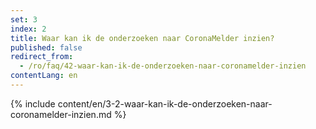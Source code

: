 ```yaml
---
set: 3
index: 2
title: Waar kan ik de onderzoeken naar CoronaMelder inzien?
published: false
redirect_from: 
  - /ro/faq/42-waar-kan-ik-de-onderzoeken-naar-coronamelder-inzien
contentLang: en
---
```

{% include content/en/3-2-waar-kan-ik-de-onderzoeken-naar-coronamelder-inzien.md %}
